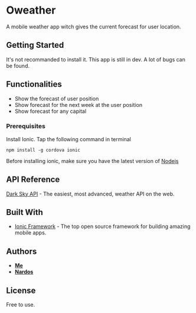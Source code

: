 # Oweather

A mobile weather app witch gives the current forecast for user location.

## Getting Started

It's not recommanded to install it.
This app is still in dev. A lot of bugs can be found.

## Functionalities 
- Show the forecast of user position
- Show forecast for the next week at the user position
- Show forecast for any capital

### Prerequisites

Install Ionic. Tap the following command in terminal
```
npm install -g cordova ionic
```

Before installing ionic, make sure you have the latest version of [Nodejs](https://nodejs.org/)

## API Reference

[Dark Sky API](https://darksky.net/dev/) - The easiest, most advanced, weather API on the web.

## Built With

* [Ionic Framework](https://ionicframework.com) - The top open source framework for building amazing mobile apps. 

## Authors

* **[Me](https://github.com/david95thinkcode)**
* **[Nardos](https://github.com/Hnardis)**	

## License

Free to use.